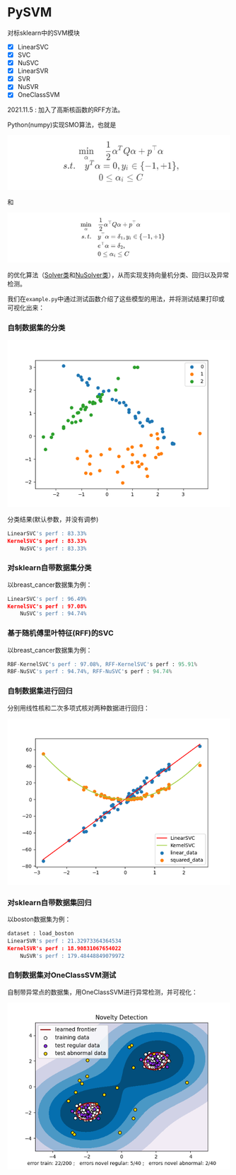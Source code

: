 # PySVM

对标sklearn中的SVM模块

- [x] LinearSVC
- [x] SVC
- [x] NuSVC
- [x] LinearSVR
- [x] SVR
- [x] NuSVR
- [x] OneClassSVM

2021.11.5 : 加入了高斯核函数的RFF方法。

Python(numpy)实现SMO算法，也就是

![opt](src/formula.png)

和

![opt2](src/nu-formula.png)

的优化算法（[Solver类](./solver.py)和[NuSolver类](./solver.py)），从而实现支持向量机分类、回归以及异常检测。

我们在`example.py`中通过测试函数介绍了这些模型的用法，并将测试结果打印或可视化出来：

### 自制数据集的分类

![1](src/1.png)

分类结果(默认参数，并没有调参)

```python
LinearSVC's perf : 83.33%
KernelSVC's perf : 83.33%
    NuSVC's perf : 83.33%
```

### 对sklearn自带数据集分类

以breast_cancer数据集为例：

```python
LinearSVC's perf : 96.49%
KernelSVC's perf : 97.08%
    NuSVC's perf : 94.74%
```

### 基于随机傅里叶特征(RFF)的SVC

以breast_cancer数据集为例：

```python
RBF-KernelSVC's perf : 97.08%, RFF-KernelSVC's perf : 95.91%
RBF-NuSVC's perf : 94.74%, RFF-NuSVC's perf : 94.74%
```

### 自制数据集进行回归

分别用线性核和二次多项式核对两种数据进行回归：

![2](src/2.png)

### 对sklearn自带数据集回归

以boston数据集为例：

```python
dataset : load_boston
LinearSVR's perf : 21.32973364364534
KernelSVR's perf : 18.90831067654022
    NuSVR's perf : 179.48448849079972
```

### 自制数据集对OneClassSVM测试

自制带异常点的数据集，用OneClassSVM进行异常检测，并可视化：

![3](src/3.png)
